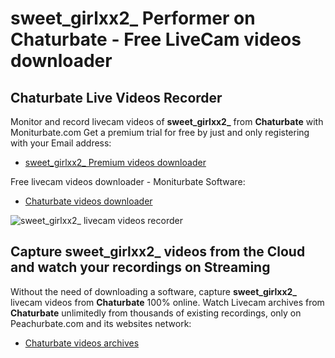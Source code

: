 # sweet_girlxx2_ Performer on Chaturbate - Free LiveCam videos downloader

## Chaturbate Live Videos Recorder

Monitor and record livecam videos of **sweet_girlxx2_** from **Chaturbate** with Moniturbate.com
Get a premium trial for free by just and only registering with your Email address:
* [sweet_girlxx2_ Premium videos downloader](https://moniturbate.com/request-demo-licence-key.html)

Free livecam videos downloader - Moniturbate Software:
* [Chaturbate videos downloader](https://moniturbate.com/moniturbate-download-software.html)

![sweet_girlxx2_ livecam videos recorder](https://peachurnet.com/templates/moniturbate-software.png)


## Capture sweet_girlxx2_ videos from the Cloud and watch your recordings on Streaming

Without the need of downloading a software, capture **sweet_girlxx2_** livecam videos from **Chaturbate** 100% online.
Watch Livecam archives from **Chaturbate** unlimitedly from thousands of existing recordings, only on Peachurbate.com and its websites network:
* [Chaturbate videos archives](https://peachurnet.com/)